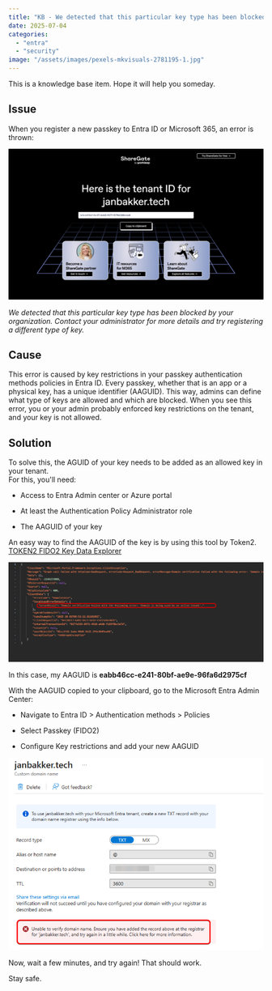 ```yaml
---
title: "KB - We detected that this particular key type has been blocked by your organization"
date: 2025-07-04
categories: 
  - "entra"
  - "security"
image: "/assets/images/pexels-mkvisuals-2781195-1.jpg"
---
```


This is a knowledge base item. Hope it will help you someday.

## Issue

When you register a new passkey to Entra ID or Microsoft 365, an error is thrown:

![](/assets/images/image.png)

_We detected that this particular key type has been blocked by your organization. Contact your administrator for more details and try registering a different type of key._

## Cause

This error is caused by key restrictions in your passkey authentication methods policies in Entra ID. Every passkey, whether that is an app or a physical key, has a unique identifier (AAGUID). This way, admins can define what type of keys are allowed and which are blocked. When you see this error, you or your admin probably enforced key restrictions on the tenant, and your key is not allowed.

## Solution

To solve this, the AGUID of your key needs to be added as an allowed key in your tenant.  
For this, you'll need:

- Access to Entra Admin center or Azure portal

- At least the Authentication Policy Administrator role

- The AAGUID of your key

An easy way to find the AAGUID of the key is by using this tool by Token2. [TOKEN2 FIDO2 Key Data Explorer](https://tools.token2.com/fido2/info/)

![](/assets/images/image-3.png)

In this case, my AAGUID is **eabb46cc-e241-80bf-ae9e-96fa6d2975cf**

With the AAGUID copied to your clipboard, go to the Microsoft Entra Admin Center:

- Navigate to Entra ID > Authentication methods > Policies

- Select Passkey (FIDO2)

- Configure Key restrictions and add your new AAGUID

![](/assets/images/image-2.png)

Now, wait a few minutes, and try again! That should work.

Stay safe.
